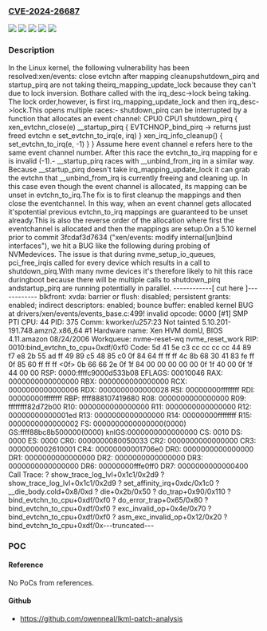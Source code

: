 ### [CVE-2024-26687](https://cve.mitre.org/cgi-bin/cvename.cgi?name=CVE-2024-26687)
![](https://img.shields.io/static/v1?label=Product&message=Linux&color=blue)
![](https://img.shields.io/static/v1?label=Version&message=&color=brightgreen)
![](https://img.shields.io/static/v1?label=Version&message=2.6.37%20&color=brightgreen)
![](https://img.shields.io/static/v1?label=Version&message=d46a78b05c0e37f76ddf4a7a67bf0b6c68bada55%20&color=brightgreen)
![](https://img.shields.io/static/v1?label=Vulnerability&message=n%2Fa&color=blue)

### Description

In the Linux kernel, the following vulnerability has been resolved:xen/events: close evtchn after mapping cleanupshutdown_pirq and startup_pirq are not taking theirq_mapping_update_lock because they can't due to lock inversion. Bothare called with the irq_desc->lock being taking. The lock order,however, is first irq_mapping_update_lock and then irq_desc->lock.This opens multiple races:- shutdown_pirq can be interrupted by a function that allocates an event  channel:  CPU0                        CPU1  shutdown_pirq {    xen_evtchn_close(e)                              __startup_pirq {                                EVTCHNOP_bind_pirq                                  -> returns just freed evtchn e                                set_evtchn_to_irq(e, irq)                              }    xen_irq_info_cleanup() {      set_evtchn_to_irq(e, -1)    }  }  Assume here event channel e refers here to the same event channel  number.  After this race the evtchn_to_irq mapping for e is invalid (-1).- __startup_pirq races with __unbind_from_irq in a similar way. Because  __startup_pirq doesn't take irq_mapping_update_lock it can grab the  evtchn that __unbind_from_irq is currently freeing and cleaning up. In  this case even though the event channel is allocated, its mapping can  be unset in evtchn_to_irq.The fix is to first cleanup the mappings and then close the eventchannel. In this way, when an event channel gets allocated it'spotential previous evtchn_to_irq mappings are guaranteed to be unset already.This is also the reverse order of the allocation where first the eventchannel is allocated and then the mappings are setup.On a 5.10 kernel prior to commit 3fcdaf3d7634 ("xen/events: modify internal[un]bind interfaces"), we hit a BUG like the following during probing of NVMedevices. The issue is that during nvme_setup_io_queues, pci_free_irqis called for every device which results in a call to shutdown_pirq.With many nvme devices it's therefore likely to hit this race duringboot because there will be multiple calls to shutdown_pirq andstartup_pirq are running potentially in parallel.  ------------[ cut here ]------------  blkfront: xvda: barrier or flush: disabled; persistent grants: enabled; indirect descriptors: enabled; bounce buffer: enabled  kernel BUG at drivers/xen/events/events_base.c:499!  invalid opcode: 0000 [#1] SMP PTI  CPU: 44 PID: 375 Comm: kworker/u257:23 Not tainted 5.10.201-191.748.amzn2.x86_64 #1  Hardware name: Xen HVM domU, BIOS 4.11.amazon 08/24/2006  Workqueue: nvme-reset-wq nvme_reset_work  RIP: 0010:bind_evtchn_to_cpu+0xdf/0xf0  Code: 5d 41 5e c3 cc cc cc cc 44 89 f7 e8 2b 55 ad ff 49 89 c5 48 85 c0 0f 84 64 ff ff ff 4c 8b 68 30 41 83 fe ff 0f 85 60 ff ff ff <0f> 0b 66 66 2e 0f 1f 84 00 00 00 00 00 0f 1f 40 00 0f 1f 44 00 00  RSP: 0000:ffffc9000d533b08 EFLAGS: 00010046  RAX: 0000000000000000 RBX: 0000000000000000 RCX: 0000000000000006  RDX: 0000000000000028 RSI: 00000000ffffffff RDI: 00000000ffffffff  RBP: ffff888107419680 R08: 0000000000000000 R09: ffffffff82d72b00  R10: 0000000000000000 R11: 0000000000000000 R12: 00000000000001ed  R13: 0000000000000000 R14: 00000000ffffffff R15: 0000000000000002  FS:  0000000000000000(0000) GS:ffff88bc8b500000(0000) knlGS:0000000000000000  CS:  0010 DS: 0000 ES: 0000 CR0: 0000000080050033  CR2: 0000000000000000 CR3: 0000000002610001 CR4: 00000000001706e0  DR0: 0000000000000000 DR1: 0000000000000000 DR2: 0000000000000000  DR3: 0000000000000000 DR6: 00000000fffe0ff0 DR7: 0000000000000400  Call Trace:   ? show_trace_log_lvl+0x1c1/0x2d9   ? show_trace_log_lvl+0x1c1/0x2d9   ? set_affinity_irq+0xdc/0x1c0   ? __die_body.cold+0x8/0xd   ? die+0x2b/0x50   ? do_trap+0x90/0x110   ? bind_evtchn_to_cpu+0xdf/0xf0   ? do_error_trap+0x65/0x80   ? bind_evtchn_to_cpu+0xdf/0xf0   ? exc_invalid_op+0x4e/0x70   ? bind_evtchn_to_cpu+0xdf/0xf0   ? asm_exc_invalid_op+0x12/0x20   ? bind_evtchn_to_cpu+0xdf/0x---truncated---

### POC

#### Reference
No PoCs from references.

#### Github
- https://github.com/owenneal/lkml-patch-analysis

